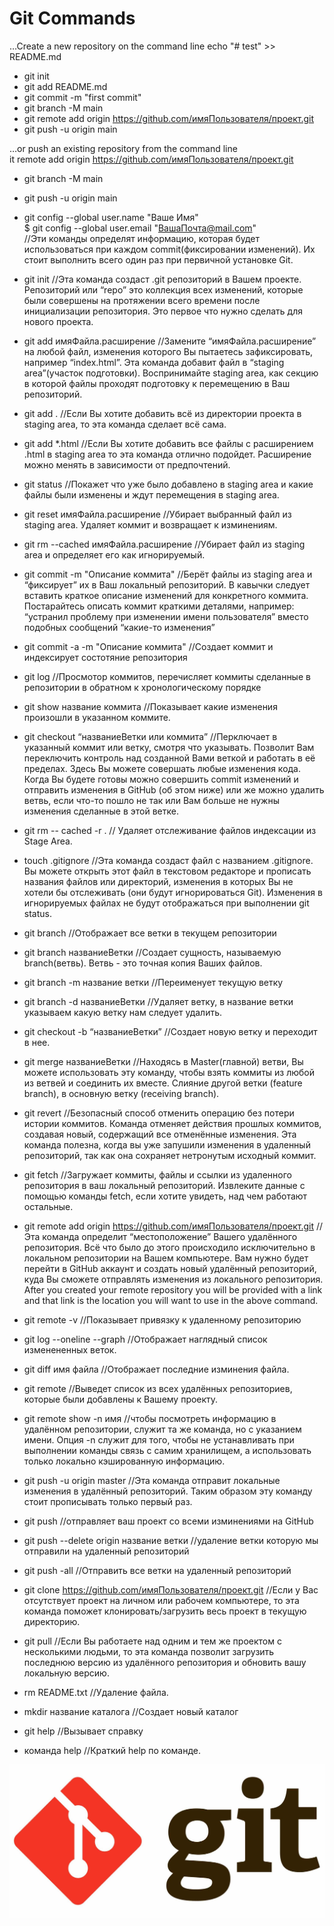 # Git Commands


…Create a new repository on the command line
echo "# test" >> README.md  
* git init  
* git add README.md  
* git commit -m "first commit"   
* git branch -M main  
* git remote add origin https://github.com/имяПользователя/проект.git   
* git push -u origin main  

…or push an existing repository from the command line  
it remote add origin https://github.com/имяПользователя/проект.git  
* git branch -M main  
* git push -u origin main  

* git config --global user.name "Ваше Имя"  
$ git config --global user.email "ВашаПочта@mail.com"  
//Эти команды определят информацию, которая будет использоваться при каждом commit(фиксировании изменений). Их стоит выполнить всего один раз при первичной установке Git.

* git init 
//Эта команда создаст .git репозиторий в Вашем проекте. Репозиторий или “repo” это коллекция всех изменений, которые были совершены на протяжении всего времени после инициализации репозитория. Это первое что нужно сделать для нового проекта.

* git add имяФайла.расширение 
//Замените “имяФайла.расширение” на любой файл, изменения которого Вы пытаетесь зафиксировать, например “index.html”. Эта команда добавит файл в “staging area”(участок подготовки). Воспринимайте staging area, как секцию в которой файлы проходят подготовку к перемещению в Ваш репозиторий.

* git add .
//Если Вы хотите добавить всё из директории проекта в staging area, то эта команда сделает всё сама.

* git add *.html
//Если Вы хотите добавить все файлы с расширением .html в staging area то эта команда отлично подойдет. Расширение можно менять в зависимости от предпочтений.

* git status
//Покажет что уже было добавлено в staging area и какие файлы были изменены и ждут перемещения в staging area.

* git reset имяФайла.расширение
//Убирает выбранный файл из staging area. Удаляет коммит и возвращает к изминениям.

* git rm --cached имяФайла.расширение
//Убирает файл из staging area и определяет его как игнорируемый.

* git commit -m "Описание коммита"
//Берёт файлы из staging area и “фиксирует” их в Ваш локальный репозиторий. В кавычки следует вставить краткое описание изменений для конкретного коммита. Постарайтесь описать коммит краткими деталями, например: “устранил проблему при изменении имени пользователя” вместо подобных сообщений “какие-то изменения”

* git commit -a -m "Описание коммита"
//Создает коммит и индексирует состотяние репозитория

* git log
//Просмотор коммитов, перечисляет коммиты сделанные в репозитории в обратном к хронологическому порядке

* git show название коммита
//Показывает какие изменения произошли в указанном коммите.

* git checkout “названиеВетки или коммита”
//Перключает в указанный коммит или ветку, смотря что указывать. Позволит Вам переключить контроль над созданной Вами веткой и работать в её пределах. Здесь Вы можете совершать любые изменения кода. Когда Вы будете готовы можно совершить commit изменений и отправить изменения в GitHub (об этом ниже) или же можно удалить ветвь, если что-то пошло не так или Вам больше не нужны изменения сделанные в этой ветке.

* git rm -- cached -r .
// Удаляет отслеживание файлов индексации из Stage Area.

* touch .gitignore
//Эта команда создаст файл с названием .gitignore. Вы можете открыть этот файл в текстовом редакторе и прописать названия файлов или директорий, изменения в которых Вы не хотели бы отслеживать (они будут игнорироваться Git). Изменения в игнорируемых файлах не будут отображаться при выполнении git status.

* git branch
//Отображает все ветки в текущем репозитории

* git branch названиеВетки
//Создает сущность, называемую branch(ветвь). Ветвь - это точная копия Ваших файлов.

* git branch -m название ветки
//Переименует текущую ветку

* git branch -d названиеВетки
//Удаляет ветку, в название ветки указываем какую ветку нам следует удалить.

* git checkout -b “названиеВетки”
//Создает новую ветку и переходит в нее.

* git merge названиеВетки
//Находясь в Master(главной) ветви, Вы можете использовать эту команду, чтобы взять коммиты из любой из ветвей и соединить их вместе. Слияние другой ветки (feature branch), в основную ветку (receiving branch).

* git revert
//Безопасный способ отменить операцию без потери истории коммитов. Команда отменяет действия прошлых коммитов, создавая новый, содержащий все отменённые изменения. Эта команда полезна, когда вы уже запушили изменения в удаленный репозиторий, так как она сохраняет нетронутым исходный коммит.

* git fetch
//Загружает коммиты, файлы и ссылки из удаленного репозитория в ваш локальный репозиторий. Извлеките данные с помощью команды fetch, если хотите увидеть, над чем работают остальные.

* git remote add origin https://github.com/имяПользователя/проект.git
//Эта команда определит “местоположение” Вашего удалённого репозитория. Всё что было до этого происходило исключительно в локальном репозитории на Вашем компьютере. Вам нужно будет перейти в GitHub аккаунт и создать новый удалённый репозиторий, куда Вы сможете отправлять изменения из локального репозитория. After you created your remote repository you will be provided with a link and that link is the location you will want to use in the above command.

* git remote -v
//Показывает привязку к удаленному репозиторию 

* git log --oneline --graph
//Отображает наглядный список изменененных веток.

* git diff имя файла
//Отображает последние изминения файла.

* git remote
//Выведет список из всех удалённых репозиториев, которые были добавлены к Вашему проекту.

* git remote show -n имя
//чтобы посмотреть информацию в удалённом репозитории, служит та же команда, но с указанием имени. Опция -n служит для того, чтобы не устанавливать при выполнении команды связь с самим хранилищем, а использовать только локально кэшированную информацию.

* git push -u origin master
//Эта команда отправит локальные изменения в удалённый репозиторий. Таким образом эту команду стоит прописывать только первый раз.

* git push
//отправляет ваш проект со всеми изминениями на GitHub

* git push --delete origin название ветки
//удаление ветки которую мы отправили на удаленный репозиторий

* git push -all
//Отправить все ветки на удаленный репозиторий

* git clone https://github.com/имяПользователя/проект.git
//Если у Вас отсутствует проект на личном или рабочем компьютере, то эта команда поможет клонировать/загрузить весь проект в текущую директорию.

* git pull
//Если Вы работаете над одним и тем же проектом с несколькими людьми, то эта команда позволит загрузить последнюю версию из удалённого репозитория и обновить вашу локальную версию.

* rm README.txt
//Удаление файла.

* mkdir название каталога
//Создает новый каталог

* git help 
//Вызывает справку

* команда help
//Краткий help по команде.



![picture1.](git.jpg)


